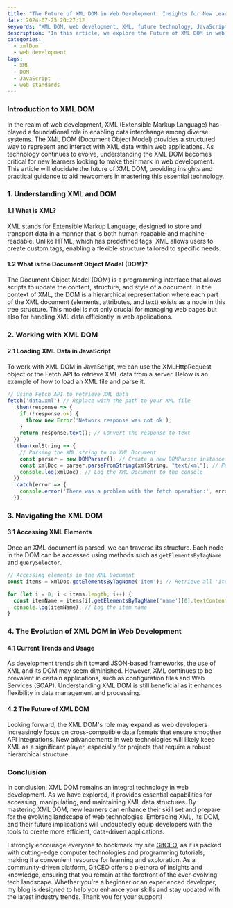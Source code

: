 ```yaml
---
title: "The Future of XML DOM in Web Development: Insights for New Learners"
date: 2024-07-25 20:27:12
keywords: "XML DOM, web development, XML, future technology, JavaScript, web standards, coding tutorials"
description: "In this article, we explore the Future of XML DOM in web development, providing insights and a comprehensive guide for new learners. XML (Extensible Markup Language) plays a critical role in the exchange of structured information over the web, and understanding its Document Object Model (DOM) is essential for mastering modern web technologies. This article delves into the hierarchy and structure of XML DOM, its relevance in current and upcoming web development trends, and its integration with JavaScript. We will also discuss practical examples, potential pitfalls, and best practices for working with XML in web development. Join us as we navigate the intricacies of XML DOM, ensuring you have the knowledge and skills needed to thrive in the future of web development."
categories:
  - xmlDom
  - web development
tags:
  - XML
  - DOM
  - JavaScript
  - web standards
---
```


### Introduction to XML DOM

In the realm of web development, XML (Extensible Markup Language) has played a foundational role in enabling data interchange among diverse systems. The XML DOM (Document Object Model) provides a structured way to represent and interact with XML data within web applications. As technology continues to evolve, understanding the XML DOM becomes critical for new learners looking to make their mark in web development. This article will elucidate the future of XML DOM, providing insights and practical guidance to aid newcomers in mastering this essential technology.

<!-- more -->

### 1. Understanding XML and DOM

#### 1.1 What is XML?

XML stands for Extensible Markup Language, designed to store and transport data in a manner that is both human-readable and machine-readable. Unlike HTML, which has predefined tags, XML allows users to create custom tags, enabling a flexible structure tailored to specific needs. 

#### 1.2 What is the Document Object Model (DOM)?

The Document Object Model (DOM) is a programming interface that allows scripts to update the content, structure, and style of a document. In the context of XML, the DOM is a hierarchical representation where each part of the XML document (elements, attributes, and text) exists as a node in this tree structure. This model is not only crucial for managing web pages but also for handling XML data efficiently in web applications.

### 2. Working with XML DOM

#### 2.1 Loading XML Data in JavaScript

To work with XML DOM in JavaScript, we can use the XMLHttpRequest object or the Fetch API to retrieve XML data from a server. Below is an example of how to load an XML file and parse it.

```javascript
// Using Fetch API to retrieve XML data
fetch('data.xml') // Replace with the path to your XML file
  .then(response => {
    if (!response.ok) {
      throw new Error('Network response was not ok');
    }
    return response.text(); // Convert the response to text
  })
  .then(xmlString => {
    // Parsing the XML string to an XML Document
    const parser = new DOMParser(); // Create a new DOMParser instance
    const xmlDoc = parser.parseFromString(xmlString, "text/xml"); // Parse XML
    console.log(xmlDoc); // Log the XML Document to the console
  })
  .catch(error => {
    console.error('There was a problem with the fetch operation:', error); // Log any errors
  });
```

### 3. Navigating the XML DOM

#### 3.1 Accessing XML Elements

Once an XML document is parsed, we can traverse its structure. Each node in the DOM can be accessed using methods such as `getElementsByTagName` and `querySelector`.

```javascript
// Accessing elements in the XML Document
const items = xmlDoc.getElementsByTagName('item'); // Retrieve all 'item' elements

for (let i = 0; i < items.length; i++) {
  const itemName = items[i].getElementsByTagName('name')[0].textContent; // Access 'name' of each item
  console.log(itemName); // Log the item name
}
```

### 4. The Evolution of XML DOM in Web Development

#### 4.1 Current Trends and Usage

As development trends shift toward JSON-based frameworks, the use of XML and its DOM may seem diminished. However, XML continues to be prevalent in certain applications, such as configuration files and Web Services (SOAP). Understanding XML DOM is still beneficial as it enhances flexibility in data management and processing.

#### 4.2 The Future of XML DOM

Looking forward, the XML DOM's role may expand as web developers increasingly focus on cross-compatible data formats that ensure smoother API integrations. New advancements in web technologies will likely keep XML as a significant player, especially for projects that require a robust hierarchical structure.

### Conclusion

In conclusion, XML DOM remains an integral technology in web development. As we have explored, it provides essential capabilities for accessing, manipulating, and maintaining XML data structures. By mastering XML DOM, new learners can enhance their skill set and prepare for the evolving landscape of web technologies. Embracing XML, its DOM, and their future implications will undoubtedly equip developers with the tools to create more efficient, data-driven applications.

I strongly encourage everyone to bookmark my site [GitCEO](https://gitceo.com), as it is packed with cutting-edge computer technologies and programming tutorials, making it a convenient resource for learning and exploration. As a community-driven platform, GitCEO offers a plethora of insights and knowledge, ensuring that you remain at the forefront of the ever-evolving tech landscape. Whether you're a beginner or an experienced developer, my blog is designed to help you enhance your skills and stay updated with the latest industry trends. Thank you for your support!